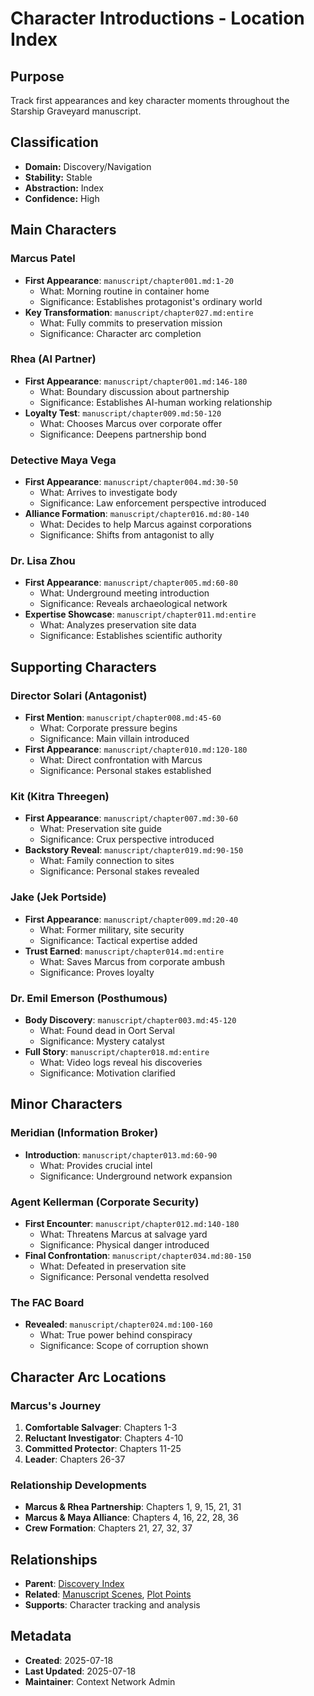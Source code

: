 # Character Introductions - Location Index

## Purpose
Track first appearances and key character moments throughout the Starship Graveyard manuscript.

## Classification
- **Domain:** Discovery/Navigation
- **Stability:** Stable
- **Abstraction:** Index
- **Confidence:** High

## Main Characters

### Marcus Patel
- **First Appearance**: `manuscript/chapter001.md:1-20`
  - What: Morning routine in container home
  - Significance: Establishes protagonist's ordinary world
- **Key Transformation**: `manuscript/chapter027.md:entire`
  - What: Fully commits to preservation mission
  - Significance: Character arc completion

### Rhea (AI Partner)
- **First Appearance**: `manuscript/chapter001.md:146-180`
  - What: Boundary discussion about partnership
  - Significance: Establishes AI-human working relationship
- **Loyalty Test**: `manuscript/chapter009.md:50-120`
  - What: Chooses Marcus over corporate offer
  - Significance: Deepens partnership bond

### Detective Maya Vega
- **First Appearance**: `manuscript/chapter004.md:30-50`
  - What: Arrives to investigate body
  - Significance: Law enforcement perspective introduced
- **Alliance Formation**: `manuscript/chapter016.md:80-140`
  - What: Decides to help Marcus against corporations
  - Significance: Shifts from antagonist to ally

### Dr. Lisa Zhou
- **First Appearance**: `manuscript/chapter005.md:60-80`
  - What: Underground meeting introduction
  - Significance: Reveals archaeological network
- **Expertise Showcase**: `manuscript/chapter011.md:entire`
  - What: Analyzes preservation site data
  - Significance: Establishes scientific authority

## Supporting Characters

### Director Solari (Antagonist)
- **First Mention**: `manuscript/chapter008.md:45-60`
  - What: Corporate pressure begins
  - Significance: Main villain introduced
- **First Appearance**: `manuscript/chapter010.md:120-180`
  - What: Direct confrontation with Marcus
  - Significance: Personal stakes established

### Kit (Kitra Threegen)
- **First Appearance**: `manuscript/chapter007.md:30-60`
  - What: Preservation site guide
  - Significance: Crux perspective introduced
- **Backstory Reveal**: `manuscript/chapter019.md:90-150`
  - What: Family connection to sites
  - Significance: Personal stakes revealed

### Jake (Jek Portside)
- **First Appearance**: `manuscript/chapter009.md:20-40`
  - What: Former military, site security
  - Significance: Tactical expertise added
- **Trust Earned**: `manuscript/chapter014.md:entire`
  - What: Saves Marcus from corporate ambush
  - Significance: Proves loyalty

### Dr. Emil Emerson (Posthumous)
- **Body Discovery**: `manuscript/chapter003.md:45-120`
  - What: Found dead in Oort Serval
  - Significance: Mystery catalyst
- **Full Story**: `manuscript/chapter018.md:entire`
  - What: Video logs reveal his discoveries
  - Significance: Motivation clarified

## Minor Characters

### Meridian (Information Broker)
- **Introduction**: `manuscript/chapter013.md:60-90`
  - What: Provides crucial intel
  - Significance: Underground network expansion

### Agent Kellerman (Corporate Security)
- **First Encounter**: `manuscript/chapter012.md:140-180`
  - What: Threatens Marcus at salvage yard
  - Significance: Physical danger introduced
- **Final Confrontation**: `manuscript/chapter034.md:80-150`
  - What: Defeated in preservation site
  - Significance: Personal vendetta resolved

### The FAC Board
- **Revealed**: `manuscript/chapter024.md:100-160`
  - What: True power behind conspiracy
  - Significance: Scope of corruption shown

## Character Arc Locations

### Marcus's Journey
1. **Comfortable Salvager**: Chapters 1-3
2. **Reluctant Investigator**: Chapters 4-10
3. **Committed Protector**: Chapters 11-25
4. **Leader**: Chapters 26-37

### Relationship Developments
- **Marcus & Rhea Partnership**: Chapters 1, 9, 15, 21, 31
- **Marcus & Maya Alliance**: Chapters 4, 16, 22, 28, 36
- **Crew Formation**: Chapters 21, 27, 32, 37

## Relationships
- **Parent**: [Discovery Index](../index.md)
- **Related**: [Manuscript Scenes](manuscript-scenes.md), [Plot Points](plot-points.md)
- **Supports**: Character tracking and analysis

## Metadata
- **Created**: 2025-07-18
- **Last Updated**: 2025-07-18
- **Maintainer**: Context Network Admin